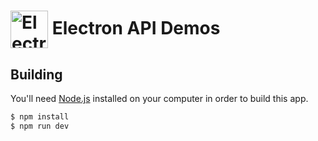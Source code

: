 # <img src="https://cloud.githubusercontent.com/assets/378023/15172388/b2b81950-1790-11e6-9a7c-ccc39912bb3a.png" width="60px" align="center" alt="Electron API Demos icon"> Electron API Demos


## Building

You'll need [Node.js](https://nodejs.org) installed on your computer in order to build this app.

```bash
$ npm install
$ npm run dev
```

